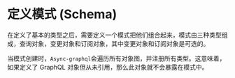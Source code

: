 # 定义模式 (Schema)

在定义了基本的类型之后，需要定义一个模式把他们组合起来，模式由三种类型组成，查询对象，变更对象和订阅对象，其中变更对象和订阅对象是可选的。

当模式创建时，`Async-graphql`会遍历所有对象图，并注册所有类型。这意味着，如果定义了 GraphQL 对象但从未引用，那么此对象就不会暴露在模式中。

